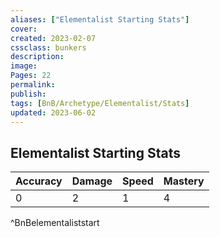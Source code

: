 ```yaml
---
aliases: ["Elementalist Starting Stats"]
cover: 
created: 2023-02-07
cssclass: bunkers
description: 
image: 
Pages: 22
permalink: 
publish: 
tags: [BnB/Archetype/Elementalist/Stats]
updated: 2023-06-02
---
```


## Elementalist Starting Stats

| **Accuracy** | **Damage** | **Speed** | **Mastery** |
| -------- | ------ | ----- | ------- |
| 0        | 2      | 1     | 4       |
^BnBelementaliststart
